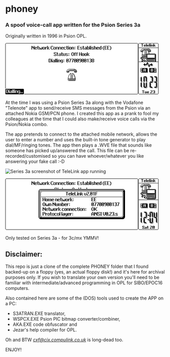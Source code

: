 # phoney

### A spoof voice-call app written for the Psion Series 3a ###

Originally written in 1996 in Psion OPL.
  
![Series 3a screenshot to TeleLink app running](https://github.com/zedstarr/phoney/raw/main/TELE0000.png)
  
  
At the time I was using a Psion Series 3a along with the Vodafone "Telenote" app to send/receive SMS messages from the Psion via an attached Nokia GSM/PCN phone. I created this app as a prank to fool my colleagues at the time that I could also make/receive voice calls via the Psion/Nokia combo.

The app pretends to connect to the attached mobile network, allows the  user to enter a number and uses the built-in tone generator to play dial/MF/ringing tones. The app then plays a .WVE file that sounds like someone has picked up/answered the call. This file can be re-recorded/customised so you can have whoever/whatever you like answering your fake call :-D

![Series 3a screenshot of TeleLink app running](https://github.com/zedstarr/phoney/raw/main/TELE0002.png)  

![Series 3a screenshot of TeleLink app running](https://github.com/zedstarr/phoney/raw/main/TELE0001.png)  
  
Only tested on Series 3a - for 3c/mx YMMV!

## **Disclaimer**: 
This repo is just a clone of the complete PHONEY folder that I found backed-up on a floppy (yes, an actual floppy disk!) and it's here for archival purposes only. If you wish to translate your own version you'll need to be familiar with intermediate/advanced programming in OPL for SIBO/EPOC16 computers. 

  
Also contained here are some of the (DOS) tools used to create the APP on a PC: 

* S3ATRAN.EXE translator, 
* WSPCX.EXE Psion PIC bitmap converter/combiner, 
* AKA.EXE code obfuscator and 
* Jezar's help compiler for OPL.

Oh and BTW *cxf@cix.compulink.co.uk* is long-dead too.


ENJOY!
